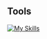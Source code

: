 ## Tools

[![My Skills](https://skillicons.dev/icons?i=php,bootstrap,mysql)](https://skillicons.dev)
